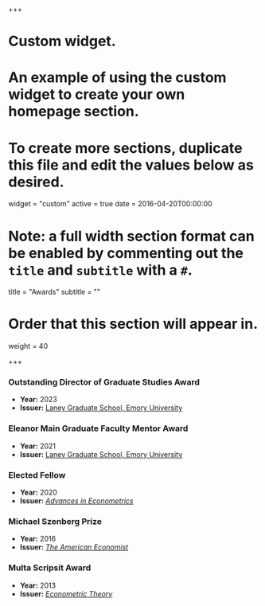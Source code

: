 +++
# Custom widget.
# An example of using the custom widget to create your own homepage section.
# To create more sections, duplicate this file and edit the values below as desired.
widget = "custom"
active = true
date = 2016-04-20T00:00:00

# Note: a full width section format can be enabled by commenting out the `title` and `subtitle` with a `#`.
title = "Awards"
subtitle = ""

# Order that this section will appear in.
weight = 40

+++

### __Outstanding Director of Graduate Studies Award__

- __Year:__ 2023
- __Issuer:__ [Laney Graduate School, Emory University](https://www.linkedin.com/posts/emory-university-department-of-economics_we-are-thrilled-to-announce-that-our-director-activity-7059492937922998272-QDhu?utm_source=share&utm_medium=member_desktop)

### __Eleanor Main Graduate Faculty Mentor Award__

- __Year:__ 2021
- __Issuer:__ [Laney Graduate School, Emory University](https://news.emory.edu/stories/2021/05/LGS_eleanor_main_chavez/campus.html)

### __Elected Fellow__

- __Year:__ 2020
- __Issuer:__ [_Advances in Econometrics_](https://www.emerald.com/insight/publication/issn/0731-9053)

### __Michael Szenberg Prize__

- __Year:__ 2016
- __Issuer:__ [_The American Economist_](https://doi.org/10.1177/0569434516663846)

### __Multa Scripsit Award__

- __Year:__ 2013
- __Issuer:__ [_Econometric Theory_](http://korora.econ.yale.edu/et/award/past.htm)
